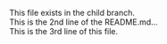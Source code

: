 This file exists in the child branch.<br>
This is the 2nd line of the README.md... <br>
This is the 3rd line of this file.
